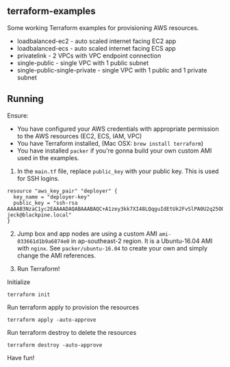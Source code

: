 ## terraform-examples

Some working Terraform examples for provisioning AWS resources.

* loadbalanced-ec2 -  auto scaled internet facing EC2 app
* loadbalanced-ecs -  auto scaled internet facing ECS app
* privatelink -  2 VPCs with VPC endpoint connection
* single-public -  single VPC with 1 public subnet
* single-public-single-private - single VPC with 1 public and 1 private subnet


## Running
Ensure:
* You have configured your AWS credentials with appropriate permission to the AWS resources (EC2, ECS, IAM, VPC)
* You have Terraform installed, (Mac OSX: `brew install terraform`)
* You have installed `packer` if you're gonna build your own custom AMI used in the examples.

1. In the `main.tf` file, replace `public_key` with your public key. This is used for SSH logins.
```
resource "aws_key_pair" "deployer" {
  key_name = "deployer-key"
  public_key = "ssh-rsa AAAAB3NzaC1yc2EAAAADAQABAAABAQC+A1zey3kk7XI48LQqguIdEtUk2FvSlPA0U2q25OORSXd6OUoUYNFTfaZ5EsFqpW7kH2/tlwolaqbPvsh3ASFY2Y8AIVrXonkIDY3XpSLdb12ijLcg9XNAMrBnN6OZ9arY5b/0gS9+o7ebhMnV4+6HA5m7jzz5a2o/SH5f6v5EjngX19Hqbvpa1/vzVSO+gQK3ERflPLGhnZdoy+OwnAyjkaKMwbOilXzYJrUDPj9PXP52p474LZHGeSGgcx0HIGyp58d4Lp41J/8bPoEW0hhyzuTZlQdg+z0KnvSF1INcrQqQTEfTn5mETuhdECw+v8qQNXmhjaMB+q8h6tI/LbLv jeck@blackpine.local"
}
```

2. Jump box and app nodes are using a custom AMI `ami-033661d1b9a6874e0` in ap-southeast-2 region. 
It is a Ubuntu-16.04 AMI with `nginx`. See `packer/ubuntu-16.04` to create your own and simply change
the AMI references.

3. Run Terraform!

Initialize
```
terraform init
```
Run terraform apply to provision the resources
```
terraform apply -auto-approve
```
Run terraform destroy to delete the resources
```
terraform destroy -auto-approve
```

Have fun!
